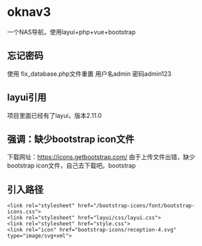 # oknav3
一个NAS导航，使用layui+php+vue+bootstrap
## 忘记密码
使用 fix_database.php文件重置
用户名admin
密码admin123
## layui引用
项目里面已经有了layui，版本2.11.0
## 强调：缺少bootstrap icon文件
下载网址：https://icons.getbootstrap.com/
由于上传文件出错，缺少 bootstrap icon文件，自己去下载吧。bootstrap

## 引入路径
    <link rel="stylesheet" href="/bootstrap-icons/font/bootstrap-icons.css">
    <link rel="stylesheet" href="layui/css/layui.css">
    <link rel="stylesheet" href="style.css">
    <link rel="icon" href="bootstrap-icons/reception-4.svg" type="image/svg+xml">
